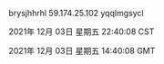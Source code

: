 brysjhhrhl 59.174.25.102 yqqlmgsycl

2021年 12月 03日 星期五 22:40:08 CST

2021年 12月 03日 星期五 14:40:08 GMT
